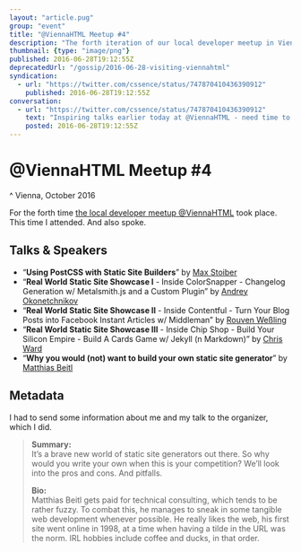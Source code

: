 ```yaml
---
layout: "article.pug"
group: "event"
title: "@ViennaHTML Meetup #4"
description: "The forth iteration of our local developer meetup in Vienna."
thumbnail: {type: "image/png"}
published: 2016-06-28T19:12:55Z
deprecatedUrl: "/gossip/2016-06-28-visiting-viennahtml"
syndication:
  - url: "https://twitter.com/cssence/status/747870410436390912"
    published: 2016-06-28T19:12:55Z
conversation:
  - url: "https://twitter.com/cssence/status/747870410436390912"
    text: "Inspiring talks earlier today at @ViennaHTML - need time to look into some of the stuff in more detail."
    posted: 2016-06-28T19:12:55Z
---
```


# @ViennaHTML Meetup #4
^ Vienna, October 2016

For the forth time [the local developer meetup @ViennaHTML](https://austriacodes.github.io/vienna.html/) took place. This time I attended. And also spoke.

<h2 id="talks">Talks &amp; Speakers</h2>

* “**Using PostCSS with Static Site Builders**” by [Max Stoiber](https://twitter.com/mxstbr)
* “**Real World Static Site Showcase I** - Inside ColorSnapper - Changelog Generation w/ Metalsmith.js and a Custom Plugin” by [Andrey Okonetchnikov](https://twitter.com/okonetchnikov)
* “**Real World Static Site Showcase II** - Inside Contentful - Turn Your Blog Posts into Facebook Instant Articles w/ Middleman” by [Rouven Weßling](https://twitter.com/rouvenwessling)
* “**Real World Static Site Showcase III** - Inside Chip Shop - Build Your Silicon Empire - Build A Cards Game w/ Jekyll (n Markdown)” by [Chris Ward](https://twitter.com/chrischinch)
* “**Why you would (not) want to build your own static site generator**” by [Matthias Beitl](https://twitter.com/cssence)

## Metadata

I had to send some information about me and my talk to the organizer, which I did.

> **Summary:**  
> It’s a brave new world of static site generators out there. So why would you write your own when this is your competition? We’ll look into the pros and cons. And pitfalls.
>
> **Bio:**  
> Matthias Beitl gets paid for technical consulting, which tends to be rather fuzzy.
> To combat this, he manages to sneak in some tangible web development whenever possible.
> He really likes the web, his first site went online in 1998, at a time when having a tilde in the URL was the norm. IRL hobbies include coffee and ducks, in that order.
